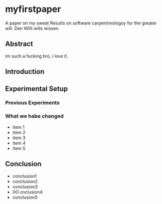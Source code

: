# myfirstpaper

A paper on my sweat Results on software carpentreologoy for the greater will. Den Willi wills wissen. 

## Abstract
Im such a fucking bro, i love it.
## Introduction

## Experimental Setup

### Previous Experiments

### What we habe changed

- item 1
- item 2
- item 3
- item 4
- item 5

## Conclusion

- conclusion1
- conclusion2
- conclusion3
- 0O
cnclusion4
- conclusion5
